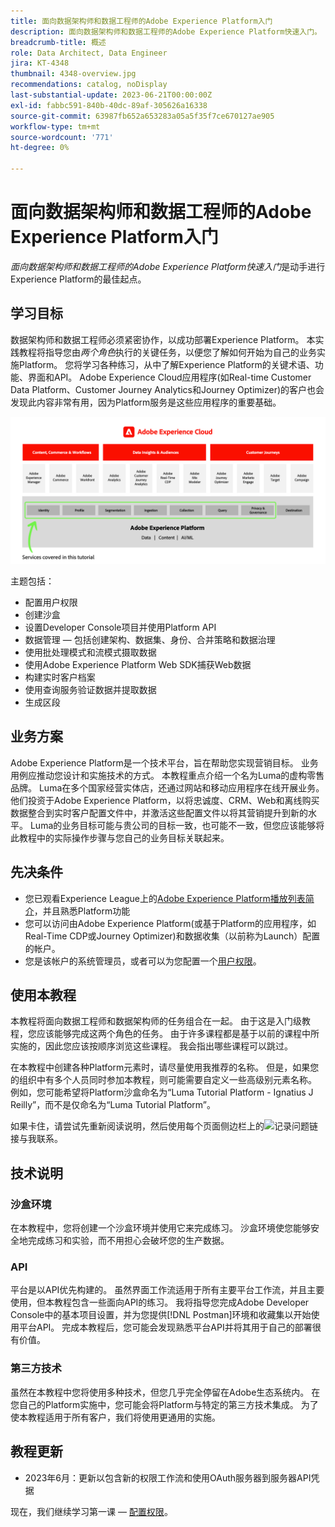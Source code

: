 ```yaml
---
title: 面向数据架构师和数据工程师的Adobe Experience Platform入门
description: 面向数据架构师和数据工程师的Adobe Experience Platform快速入门。
breadcrumb-title: 概述
role: Data Architect, Data Engineer
jira: KT-4348
thumbnail: 4348-overview.jpg
recommendations: catalog, noDisplay
last-substantial-update: 2023-06-21T00:00:00Z
exl-id: fabbc591-840b-40dc-89af-305626a16338
source-git-commit: 63987fb652a653283a05a5f35f7ce670127ae905
workflow-type: tm+mt
source-wordcount: '771'
ht-degree: 0%

---
```


# 面向数据架构师和数据工程师的Adobe Experience Platform入门

<!--5min-->

_面向数据架构师和数据工程师的Adobe Experience Platform快速入门_&#x200B;是动手进行Experience Platform的最佳起点。


<!--How do we address ETL-->

## 学习目标

数据架构师和数据工程师必须紧密协作，以成功部署Experience Platform。 本实践教程将指导您由&#x200B;_两个角色_&#x200B;执行的关键任务，以便您了解如何开始为自己的业务实施Platform。 您将学习各种练习，从中了解Experience Platform的关键术语、功能、界面和API。 Adobe Experience Cloud应用程序(如Real-time Customer Data Platform、Customer Journey Analytics和Journey Optimizer)的客户也会发现此内容非常有用，因为Platform服务是这些应用程序的重要基础。

![Adobe Experience Cloud营销结构重点介绍了本教程中涵盖的Platform服务 — 身份、个人资料、分段、摄取、查询和治理](assets/marketecture.png)

主题包括：

* 配置用户权限
* 创建沙盒
* 设置Developer Console项目并使用Platform API
* 数据管理 — 包括创建架构、数据集、身份、合并策略和数据治理
* 使用批处理模式和流模式摄取数据
* 使用Adobe Experience Platform Web SDK捕获Web数据
* 构建实时客户档案
* 使用查询服务验证数据并提取数据
* 生成区段

## 业务方案

Adobe Experience Platform是一个技术平台，旨在帮助您实现营销目标。 业务用例应推动您设计和实施技术的方式。 本教程重点介绍一个名为Luma的虚构零售品牌。 Luma在多个国家经营实体店，还通过网站和移动应用程序在线开展业务。 他们投资于Adobe Experience Platform，以将忠诚度、CRM、Web和离线购买数据整合到实时客户配置文件中，并激活这些配置文件以将其营销提升到新的水平。 Luma的业务目标可能与贵公司的目标一致，也可能不一致，但您应该能够将此教程中的实际操作步骤与您自己的业务目标关联起来。

## 先决条件

* 您已观看Experience League上的[Adobe Experience Platform播放列表简介](https://experienceleague.adobe.com/en/playlists/experience-platform-introduction)，并且熟悉Platform功能
* 您可以访问由Adobe Experience Platform(或基于Platform的应用程序，如Real-Time CDP或Journey Optimizer)和数据收集（以前称为Launch）配置的帐户。
* 您是该帐户的系统管理员，或者可以为您配置一个[用户权限](configure-permissions.md)。

## 使用本教程

本教程将面向数据工程师和数据架构师的任务组合在一起。 由于这是入门级教程，您应该能够完成这两个角色的任务。 由于许多课程都是基于以前的课程中所实施的，因此您应该按顺序浏览这些课程。 我会指出哪些课程可以跳过。

在本教程中创建各种Platform元素时，请尽量使用我推荐的名称。 但是，如果您的组织中有多个人员同时参加本教程，则可能需要自定义一些高级别元素名称。 例如，您可能希望将Platform沙盒命名为“Luma Tutorial Platform - Ignatius J Reilly”，而不是仅命名为“Luma Tutorial Platform”。

如果卡住，请尝试先重新阅读说明，然后使用每个页面侧边栏上的![记录问题](https://experienceleague.adobe.com/assets/img/feedback.svg)链接与我联系。

## 技术说明

### 沙盒环境

在本教程中，您将创建一个沙盒环境并使用它来完成练习。 沙盒环境使您能够安全地完成练习和实验，而不用担心会破坏您的生产数据。

### API

平台是以API优先构建的。 虽然界面工作流适用于所有主要平台工作流，并且主要使用，但本教程包含一些面向API的练习。 我将指导您完成Adobe Developer Console中的基本项目设置，并为您提供[!DNL Postman]环境和收藏集以开始使用平台API。 完成本教程后，您可能会发现熟悉平台API并将其用于自己的部署很有价值。

### 第三方技术

虽然在本教程中您将使用多种技术，但您几乎完全停留在Adobe生态系统内。 在您自己的Platform实施中，您可能会将Platform与特定的第三方技术集成。 为了使本教程适用于所有客户，我们将使用更通用的实施。

## 教程更新

* 2023年6月：更新以包含新的权限工作流和使用OAuth服务器到服务器API凭据


现在，我们继续学习第一课 — [配置权限](configure-permissions.md)。
